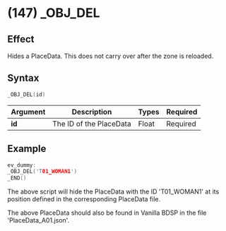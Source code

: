 # (147) _OBJ_DEL

## Effect

Hides a PlaceData. This does not carry over after the zone is reloaded.

## Syntax

```c
_OBJ_DEL(id)
```

| Argument | Description | Types | Required |
| - | - | - | - |
| **id** | The ID of the PlaceData | Float | Required |

## Example

```c
ev_dummy:
_OBJ_DEL('T01_WOMAN1')
_END()
```

The above script will hide the PlaceData with the ID 'T01_WOMAN1' at its position defined in the corresponding PlaceData file.

The above PlaceData should also be found in Vanilla BDSP in the file 'PlaceData_A01.json'.
